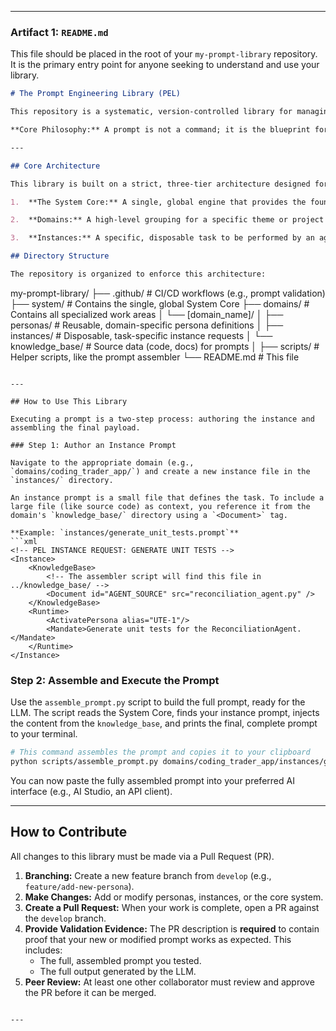 
---

### **Artifact 1: `README.md`**

This file should be placed in the root of your `my-prompt-library` repository. It is the primary entry point for anyone seeking to understand and use your library.

```markdown
# The Prompt Engineering Library (PEL)

This repository is a systematic, version-controlled library for managing and deploying high-quality AI prompts. It treats prompts as production source code, subject to the same engineering rigor, including versioning, peer review, and automated validation.

**Core Philosophy:** A prompt is not a command; it is the blueprint for an agent. This library provides the tools and architecture to build a powerful system of specialized AI agents.

---

## Core Architecture

This library is built on a strict, three-tier architecture designed for maximum reusability, clarity, and scalability.

1.  **The System Core:** A single, global engine that provides the foundational rules, protocols, and base personas for all tasks. It is domain-agnostic and ensures a consistent standard of quality across the entire library.

2.  **Domains:** A high-level grouping for a specific theme or project (e.g., `coding_trader_app`, `language_learning`). Each domain is a self-contained workspace with its own specialized personas, tasks, and knowledge base.

3.  **Instances:** A specific, disposable task to be performed by an agent. An instance prompt activates a persona, provides it with knowledge, and gives it a clear mandate.

## Directory Structure

The repository is organized to enforce this architecture:

```
my-prompt-library/
├── .github/              # CI/CD workflows (e.g., prompt validation)
├── system/               # Contains the single, global System Core
├── domains/              # Contains all specialized work areas
│   └── [domain_name]/
│       ├── personas/       # Reusable, domain-specific persona definitions
│       ├── instances/      # Disposable, task-specific instance requests
│       └── knowledge_base/ # Source data (code, docs) for prompts
│
├── scripts/              # Helper scripts, like the prompt assembler
└── README.md             # This file
```

---

## How to Use This Library

Executing a prompt is a two-step process: authoring the instance and assembling the final payload.

### Step 1: Author an Instance Prompt

Navigate to the appropriate domain (e.g., `domains/coding_trader_app/`) and create a new instance file in the `instances/` directory.

An instance prompt is a small file that defines the task. To include a large file (like source code) as context, you reference it from the domain's `knowledge_base/` directory using a `<Document>` tag.

**Example: `instances/generate_unit_tests.prompt`**
```xml
<!-- PEL INSTANCE REQUEST: GENERATE UNIT TESTS -->
<Instance>
    <KnowledgeBase>
        <!-- The assembler script will find this file in ../knowledge_base/ -->
        <Document id="AGENT_SOURCE" src="reconciliation_agent.py" />
    </KnowledgeBase>
    <Runtime>
        <ActivatePersona alias="UTE-1"/>
        <Mandate>Generate unit tests for the ReconciliationAgent.</Mandate>
    </Runtime>
</Instance>
```

### Step 2: Assemble and Execute the Prompt

Use the `assemble_prompt.py` script to build the full prompt, ready for the LLM. The script reads the System Core, finds your instance prompt, injects the content from the `knowledge_base`, and prints the final, complete prompt to your terminal.

```bash
# This command assembles the prompt and copies it to your clipboard
python scripts/assemble_prompt.py domains/coding_trader_app/instances/generate_unit_tests.prompt | pbcopy
```

You can now paste the fully assembled prompt into your preferred AI interface (e.g., AI Studio, an API client).

---

## How to Contribute

All changes to this library must be made via a Pull Request (PR).

1.  **Branching:** Create a new feature branch from `develop` (e.g., `feature/add-new-persona`).
2.  **Make Changes:** Add or modify personas, instances, or the core system.
3.  **Create a Pull Request:** When your work is complete, open a PR against the `develop` branch.
4.  **Provide Validation Evidence:** The PR description is **required** to contain proof that your new or modified prompt works as expected. This includes:
    *   The full, assembled prompt you tested.
    *   The full output generated by the LLM.
5.  **Peer Review:** At least one other collaborator must review and approve the PR before it can be merged.
```

---
